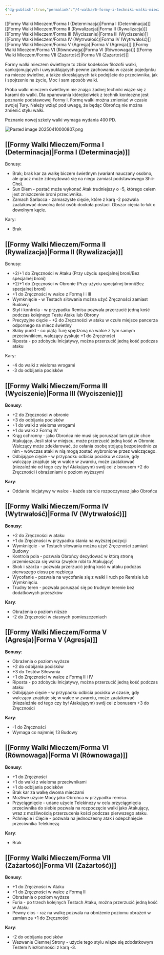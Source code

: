 ```yaml
---
{"dg-publish":true,"permalink":"/4-walka/6-formy-i-techniki-walki-mieczem/","dgPassFrontmatter":true}
---
```


[[Formy Walki Mieczem/Forma I (Determinacja)\|Forma I (Determinacja)]]
[[Formy Walki Mieczem/Forma II (Rywalizacja)\|Forma II (Rywalizacja)]]
[[Formy Walki Mieczem/Forma III (Wyciszenie)\|Forma III (Wyciszenie)]]
[[Formy Walki Mieczem/Forma IV (Wytrwałość)\|Forma IV (Wytrwałość)]]
[[Formy Walki Mieczem/Forma V (Agresja)\|Forma V (Agresja)]]
[[Formy Walki Mieczem/Forma VI (Równowaga)\|Forma VI (Równowaga)]]
[[Formy Walki Mieczem/Forma VII (Zażartość)\|Forma VII (Zażartość)]]

Formy walki mieczem świetlnym to zbiór kodeksów filozofii walki, sankcjonujących i uwypuklających pewne zachowania w czasie pojedynku na miecze świetlne, a także określających tak podejście do przeciwnika, jak i spojrzenie na życie, Moc i sam sposób walki.

Próba walki mieczem świetlnym nie znając żadnej techniki wiąże się z karami do walki. Dla opanowania którejkolwiek z technik konieczne jest poznanie podstawowej Formy I. Formę walki można zmieniać w czasie swojej Tury. Należy wziąć pod uwagę, że będąc Obrońcą nie można zmienić stylu walki.

Poznanie nowej szkoły walki wymaga wydania 400 PD. 

![Pasted image 20250410000807.png](/img/user/6%20Obrazy/Pasted%20image%2020250410000807.png)

## [[Formy Walki Mieczem/Forma I (Determinacja)\|Forma I (Determinacja)]]

Bonusy: 
- Brak; brak kar za walkę biczem świetlnym (wariant nauczany osobno, ale gracz może zdecydować się na niego zamiast podstawowego Shii-Cho).
- Sun Diem - postać może wykonać Atak trudniejszy o -5, którego celem jest zniszczenie broni przeciwnika.
- Zamach Sarlacca - zamaszyste cięcie, które z karą -2 pozwala zaatakować dowolną ilość osób dookoła postaci. Obszar cięcia to łuk o dowolnym kącie.

Kary:
- Brak

## [[Formy Walki Mieczem/Forma II (Rywalizacja)\|Forma II (Rywalizacja)]]

Bonusy:
- +2/+1 do Zręczności w Ataku (Przy użyciu specjalnej broni/Bez specjalnej broni)
- +2/+1 do Zręczności w Obronie (Przy użyciu specjalnej broni/Bez specjalnej broni)
- +1 do Zręczności w walce z Formą I i III
- Wymknięcie - w Testach siłowania można użyć Zręczności zamiast Budowy.
- Styl i kontrola - w przypadku Remisu pozwala przerzucić jedną kość podczas kolejnego Testu Ataku lub Obrony
- Precyzyjne cięcie - +2 do Zręczności w ataku w czułe miejsce pancerza odpornego na miecz świetlny
- Słaby punkt - co piątą Turę spędzoną na walce z tym samym przeciwnikiem, walczący zyskuje +1 do Zręczności
- Riposta - po zdobyciu Inicjatywy, można przerzucić jedną kość podczas ataku

Kary:
- -4 do walki z wieloma wrogami
- -3 do odbijania pocisków

## [[Formy Walki Mieczem/Forma III (Wyciszenie)\|Forma III (Wyciszenie)]]

**Bonusy**:
- +2 do Zręczności w obronie
- +3 do odbijania pocisków
- +1 do walki z wieloma wrogami
- +1 do walki z Formą IV
- Krąg ochronny - jako Obrońca nie musi się poruszać tam gdzie chce Atakujący. Jesli stoi w miejscu, może przerzucić jedną kość w Obronie. Walczący może zdeklarować, że osłania osobę stojącą bezpośrednio za nim - wówczas ataki w nią mogą zostać wybronione przez walczącego.
- Odbijające cięcie - w przypadku odbicia pocisku w czasie, gdy walczący znajduje się w walce w zwarciu, może zaatakować (niezależnie od tego czy był Atakującym) swój cel z bonusem +2 do Zręczności i obrażeniami o poziom wyższymi

**Kary**:
- Oddanie Inicjatywy w walce - każde starcie rozpoczynasz jako Obrońca

## [[Formy Walki Mieczem/Forma IV (Wytrwałość)\|Forma IV (Wytrwałość)]]

**Bonusy**:
- +2 do Zręczności w ataku
- +1 do Zręczności w przypadku stania na wyższej pozycji
- Wymknięcie - w Testach siłowania można użyć Zręczności zamiast Budowy
- Kontrola pola - pozwala Obrońcy decydować w którą stronę przemieszcza się walka (zwykle robi to Atakujący)
- Skok i szarża - pozwala przerzucić jedną kość w ataku podczas pierwszego ciosu po rozbiegu
- Wycofanie - pozwala na wycofanie się z walki i ruch po Remisie lub Wymknięciu.
- Trudny teren - pozwala poruszać się po trudnym terenie bez dodatkowych przeszków

**Kary**:
- Obrażenia o poziom niższe
- -2 do Zręczności w ciasnych pomieszczeniach

## [[Formy Walki Mieczem/Forma V (Agresja)\|Forma V (Agresja)]]

**Bonusy**:
- Obrażenia o poziom wyższe
- +2 do odbijania pocisków
- +3 do Testów Siłowania
- +1 do Zręczności w walce z Formą II i IV
- Riposta - po zdobyciu Inicjatywy, można przerzucić jedną kość podczas ataku
- Odbijające cięcie - w przypadku odbicia pocisku w czasie, gdy walczący znajduje się w walce w zwarciu, może zaatakować (niezależnie od tego czy był Atakującym) swój cel z bonusem +3 do Zręczności

**Kary**:
- -1 do Zręczności
- Wymaga co najmniej 13 Budowy

## [[Formy Walki Mieczem/Forma VI (Równowaga)\|Forma VI (Równowaga)]]

**Bonusy**:
- +1 do Zręczności
- +1 do walki z wieloma przeciwnikami
- +1 do odbijania pocisków
- Brak kar za walkę dwoma mieczami
- Możliwe użycie Mocy jako Obrońca w przypadku remisu.
- Przyciągnięcie - udane użycie Telekinezy w celu przyciągnięcia przeciwnika do siebie pozwala na rozpoczęcie walki jako Atakujący, wraz z możliwością przerzucenia kości podczas pierwszego ataku.
- Pchnięcie i Cięcie - pozwala na jednoczesny atak i odepchnięcie przeciwnika Telekinezą

**Kary**:
- Brak
## [[Formy Walki Mieczem/Forma VII (Zażartość)\|Forma VII (Zażartość)]]

**Bonusy**:
- +1 do Zręczności w Ataku
- +1 do Zręczności w walce z Formą II
- Obrażenia o poziom wyższe
- Furia - po trzech kolejnych Testach Ataku, można przerzucić jedną kość w Ataku
- Pewny cios - raz na walkę pozwala na obniżenie poziomu obrażeń w zamian za +1 do Zręczności

**Kary**:
- -2 do odbijania pocisków
- Wezwanie Ciemnej Strony - użycie tego stylu wiąże się zdodatkowym Testem Niezłomności z karą -3.